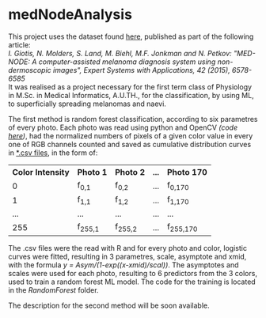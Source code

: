 # medNodeAnalysis

<p>This project uses the dataset found <a href="https://www.w3schools.com">here</a>, published as part of the following article:</br>
<em>I. Giotis, N. Molders, S. Land, M. Biehl, M.F. Jonkman and N. Petkov: "MED-NODE: A computer-assisted melanoma diagnosis system using non-dermoscopic images", Expert Systems with Applications, 42 (2015), 6578-6585 </em></br>It was realised as a project necessary for the first term class of Physiology in M.Sc. in Medical Informatics, A.U.TH., for the classification, by using ML, to superficially spreading melanomas and naevi. </p>
<p>The first method is random forest classification, according to six parametres of every photo. Each photo was read using python and OpenCV <em>(code <a href="https://github.com/JungleHippo/medNodeAnalysis/blob/master/NumericalDataExtraction.py">here</a>)</em>, had the normalized numbers of pixels of a given color value in every one of RGB channels counted and saved as cumulative distribution curves in <a href="https://github.com/JungleHippo/medNodeAnalysis/blob/master/PixelIntensitiesHistogramsandCDFs.zip">*.csv files</a>, in the form of:
  <table>
    <tr>
      <th>Color Intensity</th>
      <th>Photo 1</th>
      <th>Photo 2</th>
      <th>...</th>
      <th>Photo 170</th>
    </tr>
    <tr>
      <td>0</td>
      <td>f<sub>0,1</sub></td>
      <td>f<sub>0,2</sub></td>
      <td>...</td>
      <td>f<sub>0,170</sub></td>
    </tr>
    <tr>
      <td>1</td>
      <td>f<sub>1,1</sub></td>
      <td>f<sub>1,2</sub></td>
      <td>...</td>
      <td>f<sub>1,170</sub></td>
    </tr>
    <tr>
      <td>...</td>
      <td>...</td>
      <td>...</td>
      <td>...</td>
      <td>...</td>
    </tr>
    <tr>
      <td>255</td>
      <td>f<sub>255,1</sub></td>
      <td>f<sub>255,2</sub></td>
      <td>...</td>
      <td>f<sub>255,170</sub></td>
    </tr>
  </table></p>
<p>The .csv files were the read with R and for every photo and color, logistic curves were fitted, resulting in 3 parametres, scale, asymptote and xmid, with the formula <em>y = Asym/(1-exp((x-xmid)/scal))</em>. The asymptotes and scales were used for each photo, resulting to 6 predictors from the 3 colors, used to train a random forest ML model. The code for the training is located in the <em>RandomForest</em> folder. </p>
<p>The description for the second method will be soon available.</p>
    

